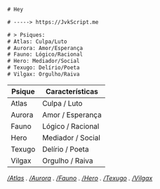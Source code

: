 ```diff
# Hey

# -----> https://JvkScript.me

# > Psiques:
# Atlas: Culpa/Luto
# Aurora: Amor/Esperança
# Fauno: Lógico/Racional
# Hero: Mediador/Social
# Texugo: Delírio/Poeta
# Vilgax: Orgulho/Raiva

```

| Psique  | Características         |
|---------|--------------------------|
| Atlas   | Culpa / Luto             |
| Aurora  | Amor / Esperança         |
| Fauno   | Lógico / Racional        |
| Hero    | Mediador / Social        |
| Texugo  | Delírio / Poeta          |
| Vilgax  | Orgulho / Raiva          |

_[/Atlas](https://jvkScript.me/atlas) . [/Aurora](https://jvkScript.me/aurora) . [/Fauno](https://jvkScript.me/fauno) . [/Hero](https://jvkScript.me/hero) . [/Texugo](https://jvkScript.me/texugo) . [/Vilgax](https://jvkScript.me/vilgax)_

